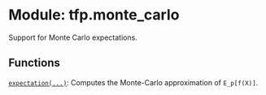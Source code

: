 <div itemscope itemtype="http://developers.google.com/ReferenceObject">
<meta itemprop="name" content="tfp.monte_carlo" />
<meta itemprop="path" content="Stable" />
</div>

# Module: tfp.monte_carlo

Support for Monte Carlo expectations.

## Functions

[`expectation(...)`](../tfp/monte_carlo/expectation.md): Computes the Monte-Carlo approximation of `E_p[f(X)]`.

